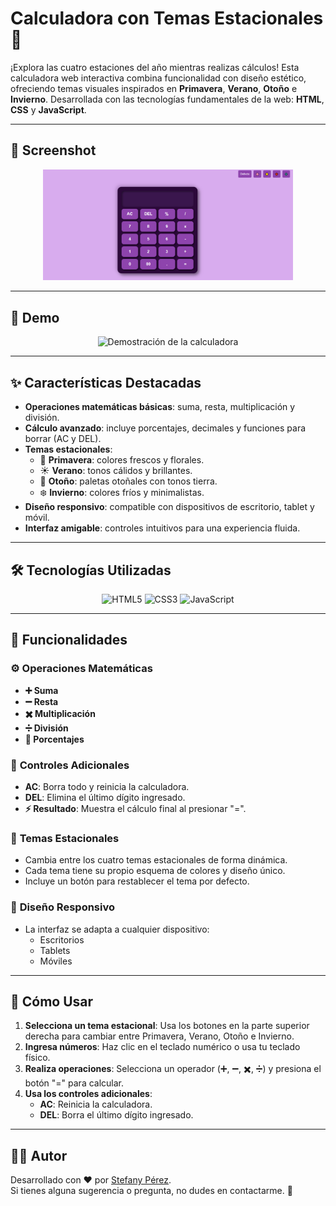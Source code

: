 # **Calculadora con Temas Estacionales 🎨**

¡Explora las cuatro estaciones del año mientras realizas cálculos! Esta calculadora web interactiva combina funcionalidad con diseño estético, ofreciendo temas visuales inspirados en **Primavera**, **Verano**, **Otoño** e **Invierno**. Desarrollada con las tecnologías fundamentales de la web: **HTML**, **CSS** y **JavaScript**.

---

## 📍 **Screenshot**

<p align="center">
  <img src="./preview.png" alt="Vista previa de la calculadora" width="400"/>
</p>

---

## 📌 **Demo**

<p align="center">
  <img src="assets/demostración.gif" alt="Demostración de la calculadora" width="400"/>
</p>

---

## ✨ **Características Destacadas**

- **Operaciones matemáticas básicas**: suma, resta, multiplicación y división.  
- **Cálculo avanzado**: incluye porcentajes, decimales y funciones para borrar (AC y DEL).  
- **Temas estacionales**:  
  - 🌸 **Primavera**: colores frescos y florales.  
  - ☀️ **Verano**: tonos cálidos y brillantes.  
  - 🍁 **Otoño**: paletas otoñales con tonos tierra.  
  - ❄️ **Invierno**: colores fríos y minimalistas.  
- **Diseño responsivo**: compatible con dispositivos de escritorio, tablet y móvil.  
- **Interfaz amigable**: controles intuitivos para una experiencia fluida.

---

## 🛠️ **Tecnologías Utilizadas**

<p align="center">
  <img src="https://img.icons8.com/?size=100&id=20909&format=png&color=000000" alt="HTML5" width="80" title="HTML5"/>
  <img src="https://img.icons8.com/?size=100&id=21278&format=png&color=000000" alt="CSS3" width="80" title="CSS3"/>
  <img src="https://img.icons8.com/?size=100&id=108784&format=png&color=000000" alt="JavaScript" width="80" title="JavaScript"/>
</p>

---

## 🎯 **Funcionalidades**

### ⚙️ **Operaciones Matemáticas**
- **➕ Suma**  
- **➖ Resta**  
- **✖️ Multiplicación**  
- **➗ División**  
- **💯 Porcentajes**  

### 🔧 **Controles Adicionales**
- **AC**: Borra todo y reinicia la calculadora.  
- **DEL**: Elimina el último dígito ingresado.  
- **⚡ Resultado**: Muestra el cálculo final al presionar "=".  

### 🌟 **Temas Estacionales**
- Cambia entre los cuatro temas estacionales de forma dinámica.  
- Cada tema tiene su propio esquema de colores y diseño único.  
- Incluye un botón para restablecer el tema por defecto.

### 📱 **Diseño Responsivo**
- La interfaz se adapta a cualquier dispositivo:  
  - Escritorios  
  - Tablets  
  - Móviles  

---

## 🚀 **Cómo Usar**

1. **Selecciona un tema estacional**: Usa los botones en la parte superior derecha para cambiar entre Primavera, Verano, Otoño e Invierno.  
2. **Ingresa números**: Haz clic en el teclado numérico o usa tu teclado físico.  
3. **Realiza operaciones**: Selecciona un operador (➕, ➖, ✖️, ➗) y presiona el botón "=" para calcular.  
4. **Usa los controles adicionales**:  
   - **AC**: Reinicia la calculadora.  
   - **DEL**: Borra el último dígito ingresado.  

---

## 👩‍💻 **Autor**

Desarrollado con ❤️ por [Stefany Pérez](https://github.com/StefanyPerezBz).  
Si tienes alguna sugerencia o pregunta, no dudes en contactarme. 🚀
